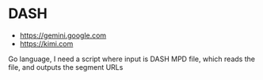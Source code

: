 # DASH

- https://gemini.google.com
- https://kimi.com

Go language, I need a script where input is DASH MPD file, which reads the
file, and outputs the segment URLs
